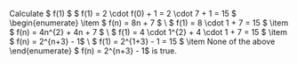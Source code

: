 Calculate $ f(1) $
$ f(1) = 2 \cdot f(0) + 1 = 2 \cdot 7 + 1 = 15 $
\begin{enumerate}
	\item $ f(n) = 8n + 7 $ \\
	      $ f(1) = 8 \cdot 1 + 7 = 15 $
	\item $ f(n) = 4n^{2} + 4n + 7 $ \\
	      $ f(1) = 4 \cdot 1^{2} + 4 \cdot 1 + 7 = 15 $
	\item $ f(n) = 2^{n+3} - 1$ \\
$ f(1) = 2^{1+3} - 1 = 15 $
	\item None of the above
\end{enumerate}
$ f(n) = 2^{n+3} - 1$ is true.
